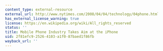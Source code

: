 ```yaml
---
content_type: external-resource
external_url: http://www.nytimes.com/2008/04/04/technology/04phone.html?_r=2&ref=business&oref=slogin
has_external_license_warning: true
license: https://en.wikipedia.org/wiki/All_rights_reserved
status: ''
title: Mobile Phone Industry Takes Aim at the iPhone
uid: 2f81efc9-2526-4103-a1f0-87baed1f86fb
wayback_url: ''
---
```


